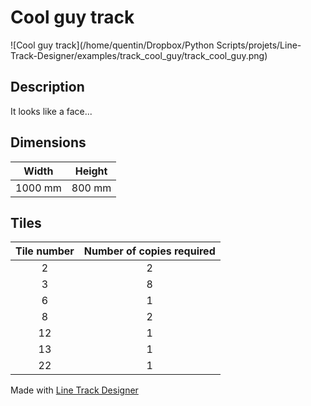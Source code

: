 # Cool guy track

![Cool guy track](/home/quentin/Dropbox/Python Scripts/projets/Line-Track-Designer/examples/track_cool_guy/track_cool_guy.png)

## Description

It looks like a face...

## Dimensions
Width | Height
:---: | :---:
1000 mm | 800 mm

## Tiles
Tile number | Number of copies required
:---: | :---:
2 | 2
3 | 8
6 | 1
8 | 2
12 | 1
13 | 1
22 | 1

Made with [Line Track Designer]()
